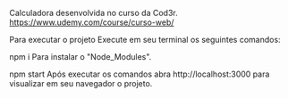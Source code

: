 Calculadora desenvolvida no curso da Cod3r. https://www.udemy.com/course/curso-web/

Para executar o projeto
Execute em seu terminal os seguintes comandos:

npm i
Para instalar o "Node_Modules".

npm start
Após executar os comandos abra http://localhost:3000 para visualizar em seu navegador o projeto.
